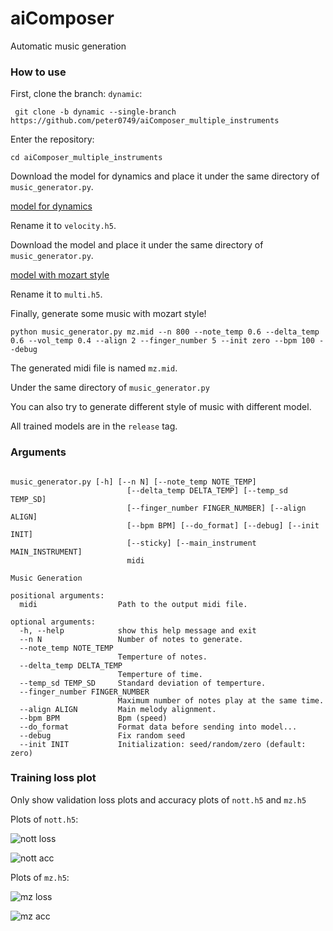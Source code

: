 # aiComposer

Automatic music generation

### How to use

First, clone the branch: `dynamic`:

```
 git clone -b dynamic --single-branch https://github.com/peter0749/aiComposer_multiple_instruments
```

Enter the repository:

```
cd aiComposer_multiple_instruments
```

Download the model for dynamics and place it under the same directory of `music_generator.py`.

[model for dynamics](./)

Rename it to `velocity.h5`.

Download the model and place it under the same directory of `music_generator.py`.

[model with mozart style](./)

Rename it to `multi.h5`.

Finally, generate some music with mozart style!

```
python music_generator.py mz.mid --n 800 --note_temp 0.6 --delta_temp 0.6 --vol_temp 0.4 --align 2 --finger_number 5 --init zero --bpm 100 --debug
```

The generated midi file is named `mz.mid`. 

Under the same directory of `music_generator.py`

You can also try to generate different style of music with different model.

All trained models are in the `release` tag.

### Arguments

```

music_generator.py [-h] [--n N] [--note_temp NOTE_TEMP]
                          [--delta_temp DELTA_TEMP] [--temp_sd TEMP_SD]
                          [--finger_number FINGER_NUMBER] [--align ALIGN]
                          [--bpm BPM] [--do_format] [--debug] [--init INIT]
                          [--sticky] [--main_instrument MAIN_INSTRUMENT]
                          midi

Music Generation

positional arguments:
  midi                  Path to the output midi file.

optional arguments:
  -h, --help            show this help message and exit
  --n N                 Number of notes to generate.
  --note_temp NOTE_TEMP
                        Temperture of notes.
  --delta_temp DELTA_TEMP
                        Temperture of time.
  --temp_sd TEMP_SD     Standard deviation of temperture.
  --finger_number FINGER_NUMBER
                        Maximum number of notes play at the same time.
  --align ALIGN         Main melody alignment.
  --bpm BPM             Bpm (speed)
  --do_format           Format data before sending into model...
  --debug               Fix random seed
  --init INIT           Initialization: seed/random/zero (default: zero)

```

### Training loss plot

Only show validation loss plots and accuracy plots of `nott.h5` and `mz.h5`

Plots of `nott.h5`:

![nott loss](./plots/nott_loss.png)

![nott acc](./plots/nott_acc.png)

Plots of `mz.h5`:

![mz loss](./plots/mz_loss.png)

![mz acc](./plots/mz_acc.png)

